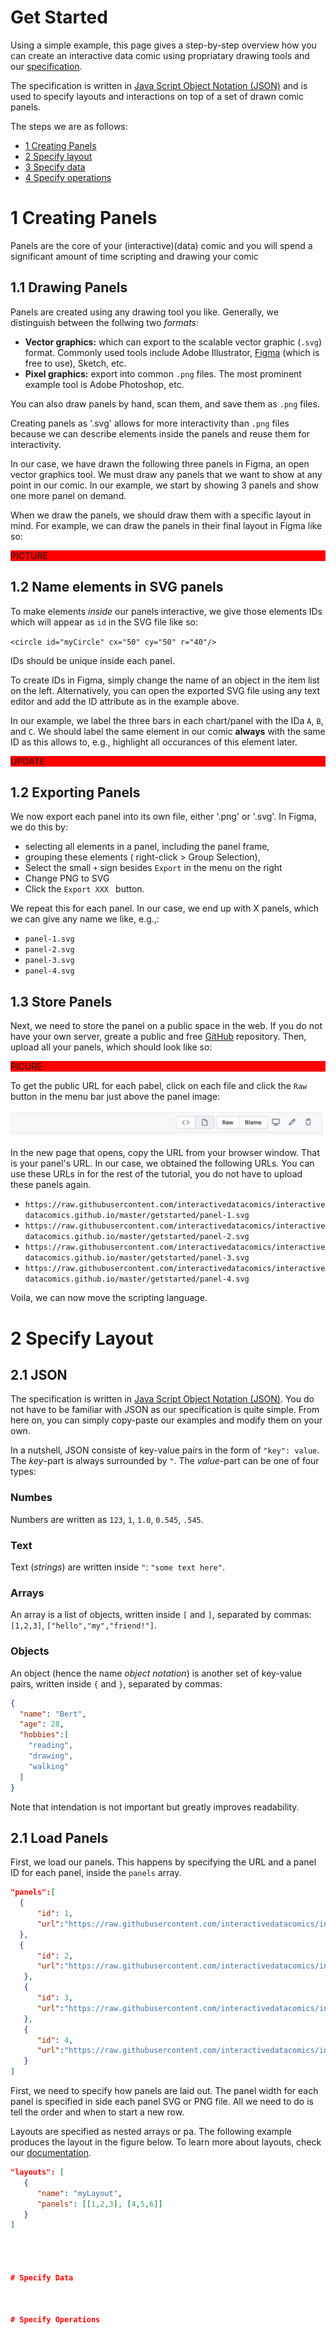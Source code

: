# Get Started

Using a simple example, this page gives a step-by-step overview how you can create an interactive data comic using propriatary drawing tools and our [specification](documentation.html). 

The specification is written in [Java Script Object Notation (JSON)](https://en.wikipedia.org/wiki/JSON) and is used to specify layouts and interactions on top of a set of drawn comic panels.   

The steps we  are as follows: 
* [1 Creating Panels](#creating-panels)
* [2 Specify layout](#specify-layout)
* [3 Specify data](#specify-data)
* [4 Specify operations](#specify-operations)


# 1 Creating Panels

Panels are the core of your (interactive)(data) comic and you will spend a significant amount of time scripting and drawing your comic

## 1.1 Drawing Panels

Panels are created using any drawing tool you like. Generally, we distinguish between the follwing two *formats*:

* **Vector graphics:** which can export to the scalable vector graphic (`.svg`) format. Commonly used tools include Adobe Illustrator, [Figma](https://www.figma.com) (which is free to use), Sketch, etc. 
* **Pixel graphics:** export into common `.png` files. The most prominent example tool is Adobe Photoshop, etc.

You can also draw panels by hand, scan them, and save them as `.png` files. 

Creating panels as '.svg' allows for more interactivity than `.png` files because we can describe elements inside the panels and reuse them for interactivity.

In our case, we have drawn the following three panels in Figma, an open vector graphics tool. We must draw any panels that we want to show at any point in our comic. In our example, we start by showing 3 panels and show one more panel on demand. 

When we draw the panels, we should draw them with a specific layout in mind. For example, we can draw the panels in their final layout in Figma like so: 

<p style="background-color:red;">PICTURE</p>


## 1.2 Name elements in SVG panels

To make elements *inside* our panels interactive, we give those elements IDs which will appear as `id` in the SVG file like so: 

`<circle id="myCircle" cx="50" cy="50" r="40"/>`

IDs should be unique inside each panel. 

To create IDs in Figma, simply change the name of an object in the item list on the left. Alternatively, you can open the exported SVG file using any text editor and add the ID attribute as in the example above. 

In our example, we label the three bars in each chart/panel with the IDa `A`, `B`, and `C`. We should label the same element in our comic **always** with the same ID as this allows to, e.g., highlight all occurances of this element later. 

<p style="background-color:red;">UPDATE</p>

## 1.2 Exporting Panels

We now export each panel into its own file, either '.png' or '.svg'. In Figma, we do this by:
* selecting all elements in a panel, including the panel frame,
* grouping these elements ( right-click > Group Selection),
* Select the small `+` sign besides `Export` in the menu on the right
* Change PNG to SVG
* Click the `Export XXX ` button. 

We repeat this for each panel. In our case, we end up with X panels, which we can give any name we like, e.g.,:
* `panel-1.svg`
* `panel-2.svg`
* `panel-3.svg`
* `panel-4.svg`


## 1.3 Store Panels

Next, we need to store the panel on a public space in the web. If you do not have your own server, greate a public and free [GitHub](https://github.com) repository. Then, upload all your panels, which should look like so: 

<p style="background-color:red;">PICURE</p>

To get the public URL for each pabel, click on each file and click the `Raw` button in the menu bar just above the panel image: 

![](getstarted/tut-raw.png)

In the new page that opens, copy the URL from your browser window. That is your panel's URL. In our case, we obtained the following URLs. You can use these URLs in for the rest of the tutorial, you do not have to upload these panels again. 

* `https://raw.githubusercontent.com/interactivedatacomics/interactivedatacomics.github.io/master/getstarted/panel-1.svg`
* `https://raw.githubusercontent.com/interactivedatacomics/interactivedatacomics.github.io/master/getstarted/panel-2.svg`
* `https://raw.githubusercontent.com/interactivedatacomics/interactivedatacomics.github.io/master/getstarted/panel-3.svg`
* `https://raw.githubusercontent.com/interactivedatacomics/interactivedatacomics.github.io/master/getstarted/panel-4.svg`

Voila, we can now move the scripting language. 

# 2 Specify Layout

## 2.1 JSON

The specification is written in [Java Script Object Notation (JSON)](https://en.wikipedia.org/wiki/JSON). You do not have to be familiar with JSON as our specification is quite simple. From here on, you can simply copy-paste our examples and modify them on your own. 

In a nutshell, JSON consiste of key-value pairs in the form of `"key": value`. The *key*-part is always surrounded by `"`. The *value*-part can be one of four types: 

### Numbes 
Numbers are written as `123`, `1`, `1.0`, `0.545`, `.545`.

### Text

Text (*strings*) are written inside `"`: `"some text here"`.

### Arrays 

An array is a list of objects, written inside `[` and `]`, separated by commas: `[1,2,3]`, `["hello","my","friend!"]`.

### Objects

An object (hence the name *object notation*) is another set of key-value pairs, written inside  `{` and `}`, separated by commas: 
 
```json
{
  "name": "Bert", 
  "age": 28, 
  "hobbies":[
    "reading", 
    "drawing", 
    "walking"
  ]
}
```

Note that intendation is not important but greatly improves readability.



## 2.1 Load Panels 

First, we load our panels. This happens by specifying the URL and a panel ID for each panel, inside the `panels` array. 

```json
"panels":[
  {
      "id": 1,
      "url":"https://raw.githubusercontent.com/interactivedatacomics/interactivedatacomics.github.io/master/getstarted/panel-1.svg"
  },
  {
      "id": 2,
      "url":"https://raw.githubusercontent.com/interactivedatacomics/interactivedatacomics.github.io/master/getstarted/panel-2.svg"
   }, 
   {
      "id": 3,
      "url":"https://raw.githubusercontent.com/interactivedatacomics/interactivedatacomics.github.io/master/getstarted/panel-3.svg"
   },
   {
      "id": 4,
      "url":"https://raw.githubusercontent.com/interactivedatacomics/interactivedatacomics.github.io/master/getstarted/panel-4.svg"
   }
]
```


First, we need to specify how panels are laid out. The panel width for each panel is specified in side each panel SVG or PNG file. All we need to do is tell the order and when to start a new row. 

Layouts are specified as nested arrays or pa. The following example produces the layout in the figure below. To learn more about layouts, check our [documentation](documentation.html#comic-layout).

```json
"layouts": [
   {
      "name": "myLayout",
      "panels": [[1,2,3], [4,5,6]]
   }
]




# Specify Data



# Specify Operations
